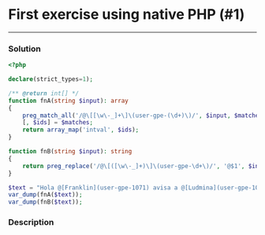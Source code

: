 # First exercise using native PHP (#1)
- - -
### Solution
```php
<?php

declare(strict_types=1);

/** @return int[] */
function fnA(string $input): array
{
    preg_match_all('/@\[[\w\-_]+\]\(user-gpe-(\d+)\)/', $input, $matches);
    [, $ids] = $matches;
    return array_map('intval', $ids);
}

function fnB(string $input): string
{
    return preg_replace('/@\[([\w\-_]+)\]\(user-gpe-\d+\)/', '@$1', $input);
}

$text = "Hola @[Franklin](user-gpe-1071) avisa a @[Ludmina](user-gpe-1061)";
var_dump(fnA($text));
var_dump(fnB($text));
```

### Description

